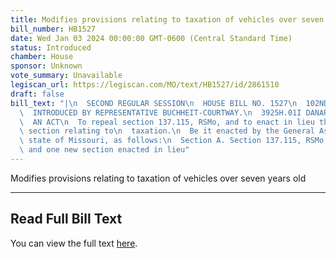 ```yaml
---
title: Modifies provisions relating to taxation of vehicles over seven years old
bill_number: HB1527
date: Wed Jan 03 2024 00:00:00 GMT-0600 (Central Standard Time)
status: Introduced
chamber: House
sponsor: Unknown
vote_summary: Unavailable
legiscan_url: https://legiscan.com/MO/text/HB1527/id/2861510
draft: false
bill_text: "|\n  SECOND REGULAR SESSION\n  HOUSE BILL NO. 1527\n  102ND GENERAL ASSEMBLY\n\
  \  INTRODUCED BY REPRESENTATIVE BUCHHEIT-COURTWAY.\n  3925H.01I DANARADEMANMILLER,ChiefClerk\n\
  \  AN ACT\n  To repeal section 137.115, RSMo, and to enact in lieu thereof one new\
  \ section relating to\n  taxation.\n  Be it enacted by the General Assembly of the\
  \ state of Missouri, as follows:\n  Section A. Section 137.115, RSMo, is repealed\
  \ and one new section enacted in lieu"
---
```

Modifies provisions relating to taxation of vehicles over seven years old

---

## Read Full Bill Text

You can view the full text [here](https://legiscan.com/MO/text/HB1527/id/2861510).
